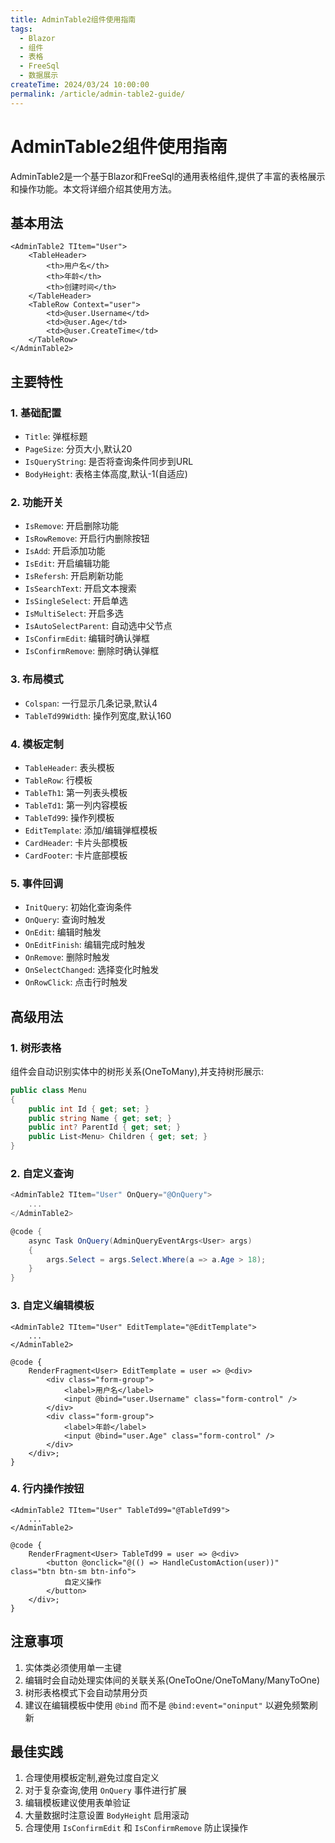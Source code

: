 ```yaml
---
title: AdminTable2组件使用指南
tags:
  - Blazor
  - 组件
  - 表格
  - FreeSql
  - 数据展示
createTime: 2024/03/24 10:00:00
permalink: /article/admin-table2-guide/
---
```

# AdminTable2组件使用指南

AdminTable2是一个基于Blazor和FreeSql的通用表格组件,提供了丰富的表格展示和操作功能。本文将详细介绍其使用方法。

## 基本用法

```razor
<AdminTable2 TItem="User">
    <TableHeader>
        <th>用户名</th>
        <th>年龄</th>
        <th>创建时间</th>
    </TableHeader>
    <TableRow Context="user">
        <td>@user.Username</td>
        <td>@user.Age</td>
        <td>@user.CreateTime</td>
    </TableRow>
</AdminTable2>
```

## 主要特性

### 1. 基础配置

- `Title`: 弹框标题
- `PageSize`: 分页大小,默认20
- `IsQueryString`: 是否将查询条件同步到URL
- `BodyHeight`: 表格主体高度,默认-1(自适应)

### 2. 功能开关

- `IsRemove`: 开启删除功能
- `IsRowRemove`: 开启行内删除按钮
- `IsAdd`: 开启添加功能
- `IsEdit`: 开启编辑功能
- `IsRefersh`: 开启刷新功能
- `IsSearchText`: 开启文本搜索
- `IsSingleSelect`: 开启单选
- `IsMultiSelect`: 开启多选
- `IsAutoSelectParent`: 自动选中父节点
- `IsConfirmEdit`: 编辑时确认弹框
- `IsConfirmRemove`: 删除时确认弹框

### 3. 布局模式

- `Colspan`: 一行显示几条记录,默认4
- `TableTd99Width`: 操作列宽度,默认160

### 4. 模板定制

- `TableHeader`: 表头模板
- `TableRow`: 行模板
- `TableTh1`: 第一列表头模板
- `TableTd1`: 第一列内容模板
- `TableTd99`: 操作列模板
- `EditTemplate`: 添加/编辑弹框模板
- `CardHeader`: 卡片头部模板
- `CardFooter`: 卡片底部模板

### 5. 事件回调

- `InitQuery`: 初始化查询条件
- `OnQuery`: 查询时触发
- `OnEdit`: 编辑时触发
- `OnEditFinish`: 编辑完成时触发
- `OnRemove`: 删除时触发
- `OnSelectChanged`: 选择变化时触发
- `OnRowClick`: 点击行时触发

## 高级用法

### 1. 树形表格

组件会自动识别实体中的树形关系(OneToMany),并支持树形展示:

```csharp
public class Menu
{
    public int Id { get; set; }
    public string Name { get; set; }
    public int? ParentId { get; set; }
    public List<Menu> Children { get; set; }
}
```

### 2. 自定义查询

```csharp
<AdminTable2 TItem="User" OnQuery="@OnQuery">
    ...
</AdminTable2>

@code {
    async Task OnQuery(AdminQueryEventArgs<User> args)
    {
        args.Select = args.Select.Where(a => a.Age > 18);
    }
}
```

### 3. 自定义编辑模板

```razor
<AdminTable2 TItem="User" EditTemplate="@EditTemplate">
    ...
</AdminTable2>

@code {
    RenderFragment<User> EditTemplate = user => @<div>
        <div class="form-group">
            <label>用户名</label>
            <input @bind="user.Username" class="form-control" />
        </div>
        <div class="form-group">
            <label>年龄</label>
            <input @bind="user.Age" class="form-control" />
        </div>
    </div>;
}
```

### 4. 行内操作按钮

```razor
<AdminTable2 TItem="User" TableTd99="@TableTd99">
    ...
</AdminTable2>

@code {
    RenderFragment<User> TableTd99 = user => @<div>
        <button @onclick="@(() => HandleCustomAction(user))" class="btn btn-sm btn-info">
            自定义操作
        </button>
    </div>;
}
```

## 注意事项

1. 实体类必须使用单一主键
2. 编辑时会自动处理实体间的关联关系(OneToOne/OneToMany/ManyToOne)
3. 树形表格模式下会自动禁用分页
4. 建议在编辑模板中使用 `@bind` 而不是 `@bind:event="oninput"` 以避免频繁刷新

## 最佳实践

1. 合理使用模板定制,避免过度自定义
2. 对于复杂查询,使用 `OnQuery` 事件进行扩展
3. 编辑模板建议使用表单验证
4. 大量数据时注意设置 `BodyHeight` 启用滚动
5. 合理使用 `IsConfirmEdit` 和 `IsConfirmRemove` 防止误操作 